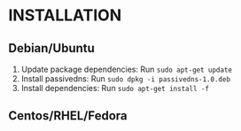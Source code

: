 # INSTALLATION
## Debian/Ubuntu
1. Update package dependencies: Run `sudo apt-get update`
1. Install passivedns: Run `sudo dpkg -i passivedns-1.0.deb`
1. Install dependencies: Run `sudo apt-get install -f`

## Centos/RHEL/Fedora
